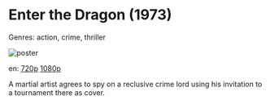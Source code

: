 # Enter the Dragon (1973)

Genres: action, crime, thriller

![poster](http://image.tmdb.org/t/p/w500/zN7OOSARMLVzl9xJqkW2CcZ3xhY.jpg)

en:
  [720p](magnet:?xt=urn:btih:00ED202EBB31B91706FC3EB038A067870CC644C6&tr=udp://glotorrents.pw:6969/announce&tr=udp://tracker.opentrackr.org:1337/announce&tr=udp://torrent.gresille.org:80/announce&tr=udp://tracker.openbittorrent.com:80&tr=udp://tracker.coppersurfer.tk:6969&tr=udp://tracker.leechers-paradise.org:6969&tr=udp://p4p.arenabg.ch:1337&tr=udp://tracker.internetwarriors.net:1337)
  [1080p](magnet:?xt=urn:btih:E4CD3267CAF2A5CEC6FB61BFF93FAD84FCDDD4AB&tr=udp://glotorrents.pw:6969/announce&tr=udp://tracker.opentrackr.org:1337/announce&tr=udp://torrent.gresille.org:80/announce&tr=udp://tracker.openbittorrent.com:80&tr=udp://tracker.coppersurfer.tk:6969&tr=udp://tracker.leechers-paradise.org:6969&tr=udp://p4p.arenabg.ch:1337&tr=udp://tracker.internetwarriors.net:1337)
  


A martial artist agrees to spy on a reclusive crime lord using his invitation to a tournament there as cover.